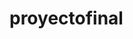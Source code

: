 # proyectofinal
<!-- DIVISIÓN DE TAREAS. TODAS LAS ACTUALIZACIONES/CAMBIOS/DEBBUGS DE LAS ÁREAS SE SUBIRÁN AL REPOSITORIO
https://github.com/Luisx97/proyectofinal, RESPETANDO LAS RAMAS (BRACHS) DEL EQUIPO Y MAIN.

LAS ACTIVIDADES DE CADA ELEMENTO PUEDE AUMENTAR CON LA MARCHA DEL PROYECTO, MÁS SIN EMBARGO, NO PUEDEN 
SER ELIMINADAS:(EN CASO DE QUE UN ELEMENTO DEL EQUIPO NO ESTE CONFORME CON LA ACTIVIDAD, PLATICARLO CON EL EQUIPO Y DAR EL PORQUE DE LA SITUACIÓN, PARA PODER DAR UNA SOLUCIÓN AL CONFLICTO).

CADA ELEMENTO ES RESPONSABLE DE MOVER LAS ACTIVIDADES CON NATURALEZA NO-REPETITIVAS CON TODAS LAS INSTRUCCIONES/DESCRIPCIONES (CREACIÓN DE ALTAS, TABLAS, FORMULARIOS, ETC) EN EL APARTADO DE "TAREAS FINALIZADAS" EN EL ARCHIVO README.md DE ESTE PROYECTO, EN DADO CASO QUE LA TAREA FINALIZADA CUENTE CON FALLOS O CONFLICTOS, EL ÁREA TESTING ES RESPONSABLE DE AVISAR AL REPRESENTANTE CORRESPONDIENTE Y CAMBIAR EL STATUS DE LA ACTIVIDAD (MOVERLO DE "TAREAS FINALIZADAS" > "TAREAS PENDIENTES") EN SU LUGAR RESPECTIVAMENTE.

HERRAMIENTAS ADICIONALES:
    https://ninjamock.com/s/GG8K2Jx (MOCKUP DADO POR EL MAESTRO)
    GIT_BASH.EXE (TERMINAL GITHUB)
        COMANDOS BÁSICOS PARA GIT BASH
            git checkout -b nombre_rama (CREACIÓN DE NUEVA RAMA)
            git checkout nombre_rama (CAMBIARTE DE RAMA)
            git checkout (VER MODIFICACIONES REALIZADAS EN LA RAMA)
            git branch (VER EN QUE RAMA ESTÁS, IGUALMENTE PUEDES SABER ESO ESTANDO EN GIT BASH ALADO DE TU DIRECCIÓN)
            git fetch origin (VER LAS RAMAS DE NUESTROS COMPAÑEROS, SI RAMA_1 FUE CREADA POR NATALIA Y YA LO
                SUBIO AL REPOSITORIO, MARIELA PUEDE MOVER/DESCARGAR/ACTUALIZAR RAMA_1 USANDO DICHO COMANDO)
            git add . (EMPAQUETAR LOS CAMBIOS REALIZADOS EN LA RAMA)
            git commit -m "<mensaje>" (PONERLE UN MENSAJE REFERENTE A LA RAMA, NO ES INDISPENSABLE PERO NOS AYUDA A ENTENDER
                LO QUE HACE DICHA RAMA)
            git push origin nombre_rama (SUBER LA RAMA AL REPOSITORIO)
            git pull origin nombre_rama (DESCARGAR LA RAMA NOMBRADA DEL REPOSITORIO, UNA BUENA PRACTICA ES DESCARGAR EL
                CONTENIDO DE LA RAMA EN LA QUE ESTAS POSICIONADA, EJEMPLO: SI VAS A DESCARGAR RAMA_4 POSICIONATE EN 
                RAMA_4 PARA NO GENERAR CONFLICTOS)
    -->    
<!--                                           TAREAS PENDIENTES                                                           -->
<!-- Nat [Back-End : Ciudadano]: 
         CREACIÓN DE TABLA CIUDADANO > para esta actividad se trabaja en extra > bd_pj.sql. La idea es hacer el código sql dentro del proyecto, para evitar incompatibilidades entre PC a PC exportando la base de datos en phpMyAdmin. Puedes basarte de las tablas creadas en dicho archivo bd_pj.php.

         LOGIN CIUDADANO > en la view ya creada "calificador.php" (entiendo que se tiene que registrar en una tabla ciudadano)

         CAPTCHA CIUDADANO > instalar el captcha en la view ya creada "calificador.php" (puedes apoyarte del captcha
         de administrador o preguntarle a Luis)

         PÁGINA TERMINOS Y CONDICIONES > crear una nueva view donde se redacte los terminos y condiciones
         que el ciudadano debe de aceptar déspues de haber ingresado.

Cristy [Front-End : Ciudadano]: "LAS ACTIVIDADES SERÁN DADAS POR NAT"

Luis [Back-End : Administrador]: 
         ALTA DE PREGUNTAS > conectar la base de datos bd_pj.sql con el formulario preguntas

         CREACIÓN DE TABLA RESPUESTAS > elaborar la tabla para poder almacenar los datos de las respuestas

         ALTA DE RESPUESTAS > conectar la base de datos bd_pj.sql con el formulario respuestas

Mariela [Front-End : Administrador]: 
         FORMULARIO DE PREGUNTAS > en la view ya creada "admin_catalogo_preg.php" elaborar el formulario que
         se dicta en el mockup del maestro.

         FORMULARIO DE RESPUESTAS > en la view ya creada "admin_respuestas.php" elaborar el formulario y extructura 
         que se dicta en el mockup del maestro.

Mariana [Testing : Administrador|Ciudadano]: 
         ORDENAR PROYECTO > algunos archivos/view están fuera de carpetas, entender la
         estructura del proyecto y agrupar los archivos en carpetas con el nombre referente a los archivos
         ejemplo CARPETA: admin_view
                                admin_login.php
                                admin_inicio.php
                                admin_respuestas.php
         es posible que los links o los includes se destruyan pero se necesita ajustar las direcciones, en caso 
         de que no se pueda, regresar el archivo donde estaba y mantener la carpeta creada en el proyecto.

         PRUEBAS COMPLETAS DE PROYECTOFINAL > revisar que los links esten correctos, modulos en funcionamiento, colores
         imagenes e imperfecciones en diseño|operativo.

		 SOLUCIÓN RÁPIDA > en dado caso que se identifique el error y la solución es rápida, procurar hacerlo.

		 ANOTAR LAS OBSERVACIONES > se necesita ser clara, señalar sección ejemp; dentro del "<body> </body>" linea 3 el 
		 diseño es confligtivo, informar dirección o el archivo, ejemp; nombre_archivo.php.

		 INFORMAR EN EL GRUPO Y EN PRIV: cada área tiene representantes, las áreas se dividen en 3
		 					Front-end: {Natalia, Luis}
							Back-end: {Cristy, Mariela}
                            Testing: {Mariana}
		 las observaciones recaudadas se les informará a los representantes del área, tanto en el grupo como en privado, 
         ejemp: error en alta_pregunta, no guarda los datos correctamente informar a Luis del error. -->

<!--                                        TAREAS FINALIZADAS
    Nat [Back-End : Ciudadano]:{

    }
    Cristy [Front-End : Ciudadano]:{

    }
    Luis [Back-End : Administrador]:{

    }
    Mariela [Front-End : Administrador]:{

    }
    Mariana [Testing : Administrador|Ciudadano]:{

    } -->
